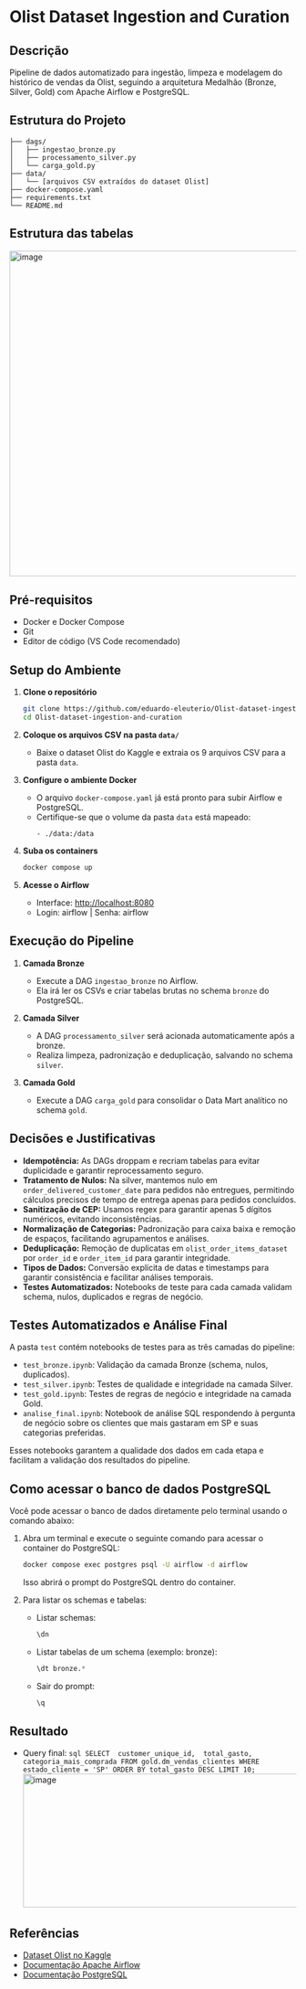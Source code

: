 # Olist Dataset Ingestion and Curation

## Descrição

Pipeline de dados automatizado para ingestão, limpeza e modelagem do histórico de vendas da Olist, seguindo a arquitetura Medalhão (Bronze, Silver, Gold) com Apache Airflow e PostgreSQL.

## Estrutura do Projeto

```
├── dags/
│   ├── ingestao_bronze.py
│   ├── processamento_silver.py
│   └── carga_gold.py
├── data/
│   └── [arquivos CSV extraídos do dataset Olist]
├── docker-compose.yaml
├── requirements.txt
└── README.md
```
## Estrutura das tabelas 

<img width="820" height="570" alt="image" src="https://github.com/user-attachments/assets/4d3bd242-82c3-4760-b40f-075f96443249" />

## Pré-requisitos

- Docker e Docker Compose
- Git
- Editor de código (VS Code recomendado)

## Setup do Ambiente

1. **Clone o repositório**
   ```bash
   git clone https://github.com/eduardo-eleuterio/Olist-dataset-ingestion-and-curation.git
   cd Olist-dataset-ingestion-and-curation
   ```

2. **Coloque os arquivos CSV na pasta `data/`**
   - Baixe o dataset Olist do Kaggle e extraia os 9 arquivos CSV para a pasta `data`.

3. **Configure o ambiente Docker**
   - O arquivo `docker-compose.yaml` já está pronto para subir Airflow e PostgreSQL.
   - Certifique-se que o volume da pasta `data` está mapeado:
     ```
     - ./data:/data
     ```

4. **Suba os containers**
   ```bash
   docker compose up
   ```

5. **Acesse o Airflow**
   - Interface: [http://localhost:8080](http://localhost:8080)
   - Login: airflow | Senha: airflow

## Execução do Pipeline

1. **Camada Bronze**
   - Execute a DAG `ingestao_bronze` no Airflow.
   - Ela irá ler os CSVs e criar tabelas brutas no schema `bronze` do PostgreSQL.

2. **Camada Silver**
   - A DAG `processamento_silver` será acionada automaticamente após a bronze.
   - Realiza limpeza, padronização e deduplicação, salvando no schema `silver`.

3. **Camada Gold**
   - Execute a DAG `carga_gold` para consolidar o Data Mart analítico no schema `gold`.

## Decisões e Justificativas

- **Idempotência:** As DAGs droppam e recriam tabelas para evitar duplicidade e garantir reprocessamento seguro.
- **Tratamento de Nulos:** Na silver, mantemos nulo em `order_delivered_customer_date` para pedidos não entregues, permitindo cálculos precisos de tempo de entrega apenas para pedidos concluídos.
- **Sanitização de CEP:** Usamos regex para garantir apenas 5 dígitos numéricos, evitando inconsistências.
- **Normalização de Categorias:** Padronização para caixa baixa e remoção de espaços, facilitando agrupamentos e análises.
- **Deduplicação:** Remoção de duplicatas em `olist_order_items_dataset` por `order_id` e `order_item_id` para garantir integridade.
- **Tipos de Dados:** Conversão explícita de datas e timestamps para garantir consistência e facilitar análises temporais.
- **Testes Automatizados:** Notebooks de teste para cada camada validam schema, nulos, duplicados e regras de negócio.

## Testes Automatizados e Análise Final

A pasta `test` contém notebooks de testes para as três camadas do pipeline:

- `test_bronze.ipynb`: Validação da camada Bronze (schema, nulos, duplicados).
- `test_silver.ipynb`: Testes de qualidade e integridade na camada Silver.
- `test_gold.ipynb`: Testes de regras de negócio e integridade na camada Gold.
- `analise_final.ipynb`: Notebook de análise SQL respondendo à pergunta de negócio sobre os clientes que mais gastaram em SP e suas categorias preferidas.

Esses notebooks garantem a qualidade dos dados em cada etapa e facilitam a validação dos resultados do pipeline.

## Como acessar o banco de dados PostgreSQL

Você pode acessar o banco de dados diretamente pelo terminal usando o comando abaixo:

1. Abra um terminal e execute o seguinte comando para acessar o container do PostgreSQL:
    ```bash
    docker compose exec postgres psql -U airflow -d airflow
    ```
    Isso abrirá o prompt do PostgreSQL dentro do container.

2. Para listar os schemas e tabelas:
    - Listar schemas:
       ```sql
       \dn
       ```
    - Listar tabelas de um schema (exemplo: bronze):
       ```sql
       \dt bronze.*
       ```
    - Sair do prompt:
       ```sql
       \q
       ```

## Resultado 
- Query final:
       ```sql
       SELECT  customer_unique_id, 
        total_gasto, 
        categoria_mais_comprada
FROM gold.dm_vendas_clientes
    WHERE estado_cliente = 'SP'
        ORDER BY total_gasto DESC
        LIMIT 10;
       ```
  <img width="566" height="234" alt="image" src="https://github.com/user-attachments/assets/ac856f4c-532d-488f-ba7c-e55e7f0da0a0" />


## Referências

- [Dataset Olist no Kaggle](https://www.kaggle.com/datasets/olistbr/brazilian-ecommerce)
- [Documentação Apache Airflow](https://airflow.apache.org/docs/)
- [Documentação PostgreSQL](https://www.postgresql.org/docs/)
